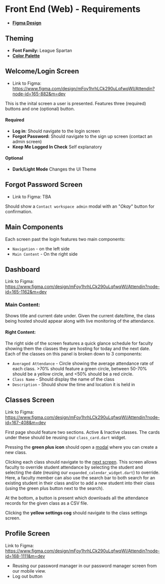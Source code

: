 # Front End (Web) - Requirements

- **[Figma Design](https://www.figma.com/design/mFoy1hrhLCk290uLqfwqWI/Attendin?node-id=165-200&p=f&t=BOadSLPnSi4Tj78F-0)**

## Theming

- **Font Family:** League Spartan
- **[Color Palette](https://coolors.co/081564-16c2b8-65743a-fde74c-c3423f)**

## Welcome/Login Screen

- Link to Figma: https://www.figma.com/design/mFoy1hrhLCk290uLqfwqWI/Attendin?node-id=165-882&m=dev

This is the inital screen a user is presented. Features three (required) buttons and one (optional) button.

#### Required
- **Log in**: Should navigate to the login screen
- **Forgot Password:** Should navigate to the sign up screen (contact an admin screen)
- **Keep Me Logged In Check** Self explanatory

#### Optional
- **Dark/Light Mode** Changes the UI Theme


## Forgot Password Screen

- Link to Figma: TBA

Should show a `Contact workspace admin` modal with an "_Okay_" button for confirmation.


## Main Components

Each screen past the login features two main components:
- `Navigation` - on the left side
- `Main Content` - On the right side



## Dashboard

Link to Figma: https://www.figma.com/design/mFoy1hrhLCk290uLqfwqWI/Attendin?node-id=165-1162&m=dev


### Main Content:

Shows title and current date under.
Given the current date/time, the class being hosted should appear along with live monitoring of the attendance. 


#### Right Content:

The right side of the screen features a quick glance schedule for faculty showing them the classes they are hosting for today and the next date. Each of the classes on this panel is broken down to 3 components:
- `Averaged Attendance` - Circle showing the average attendance rate of each class. >70% should feature a green circle, between 50-70% should be a yellow circle, and <50% should be a red circle.
- `Class Name` - Should display the name of the class
- `Description` - Should show the time and location it is held in

## Classes Screen

Link to Figma: https://www.figma.com/design/mFoy1hrhLCk290uLqfwqWI/Attendin?node-id=167-408&m=dev

First page should feature two sections. Active & Inactive classes. The cards under these should be reusing our `class_card.dart` widget. 

Pressing the **green plus icon** should open a [modal](https://www.figma.com/design/mFoy1hrhLCk290uLqfwqWI/Attendin?node-id=168-963&m=dev) where you can create a new class.

Clicking each class should navigate to the [next screen](https://www.figma.com/design/mFoy1hrhLCk290uLqfwqWI/Attendin?node-id=168-597&m=dev). This screen allows faculty to override student attendance by selecting the student and selecting the date (reusing our `expanded_calendar_widget.dart`) to override. Here, a faculty member can also use the search bar to both search for an existing student in their class and/or to add a new student into their class (using the green plus button next to the search).

At the bottom, a button is present which downloads all the attendance records for the given class as a CSV file.

Clicking the **yellow settings cog** should navigate to the class settings screen.

## Profile Screen

Link to Figma: https://www.figma.com/design/mFoy1hrhLCk290uLqfwqWI/Attendin?node-id=168-1111&m=dev

- Reusing our password manager in our password manager screen from our mobile view.
- Log out button

